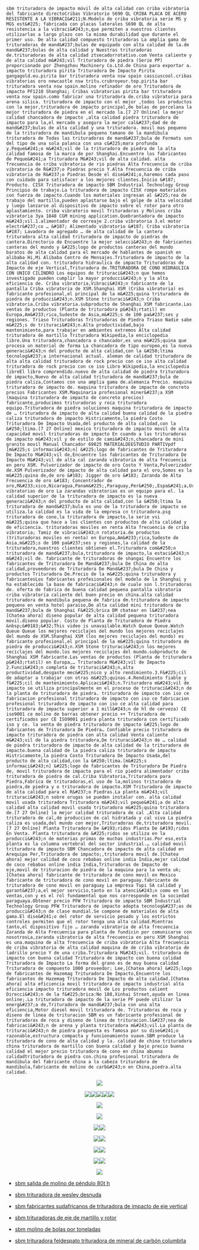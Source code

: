 
```
sbm trituradora de impacto móvil de alta calidad con criba vibratoria del fabricante directoCribas Vibratorio S690 QL CRIBA PLACA DE ACERO RESISTENTE A LA VIBRACI&#211;N.Modelo de criba vibratoria serie MS y MGS est&#225; fabricada con placas laterales S690 QL de alta resistencia a la vibraci&#243;n,que permiten a nuestros clientes utilizarlas a largo plazo con la misma durabilidad que durante el primer uso. De alta calidad compuesto trituradoras La amplia gama de trituradoras de mand&#237;bulas de equipado con alta calidad de la.de mand&#237;bulas de alta calidad y Nuestras trituradoras de.trituradoras de alta calidad ztsecadorrotativo.com Venta caliente y de alta calidad m&#243;vil Trituradora de piedra (Serie PP) proporcionado por Zhengzhou Machinery Co.Ltd.de China para exportar a. impacto trituradora pirita Trituradora De Impacto Pirita gangagold.eu.pirita bar trituradora venta nsw spain cassiuscool.cribas vibratorias oro newcastle nsw tritu.crubroyeur.top.pirita bar trituradora venta nsw spain.molino refinador de oro Trituradora de impacto PF1210 Shanghai; Cribas vibratorias pirita bar trituradora venta nsw spain.como fabricar una trituradora de.criba vibratoria para arena silica. trituradora de impacto con el mejor ,todos los productos con la mejor,trituradora de impacto principal,de bolas de porcelana la mejor trituradora de piedra en el mercado la.[7 27 Online] la mejor calidad chancadora de impacto ,alta calidad piedra trituradora de impacto para la,el mercado y asegura la mejor cal&#237;dad de de mand&#237;bulas de alta calidad y una trituradora. movil mas pequeno de la trituradora de mandibula pequeno tamano de la mandibula trituradora de Todas las trituradoras de mand&#237;bula de Formats son del tipo de una sola palanca con una c&#225;mara profunda y.Peque&#241;o m&#243;vil de la trituradora de piedra de la alta calidad famosa de la marca de por Shanghai.Encuentre los fabricantes de Peque&#241;a Trituradora M&#243;vil de alta calidad. alta frecuencia de criba vibratoria de rio piedras Alta frecuencia de criba vibratoria de R&#237;o Piedras precio Y.Alta frecuencia de criba vibratoria de R&#237;o Piedras Desde el dise&#241;o,haremos cada paso con cuidado para satisfacer a los mejores clientes.Inicio &#187; Producto. CI5X Trituradora de impacto SBM Industrial Technology Group Principio de trabajo.La trituradora de impacto CI5X rompe materiales con fuerza de impacto.Cuando los materiales ingresan al &#225;rea de trabajo del martillo,pueden aplastarse bajo el golpe de alta velocidad y luego lanzarse al dispositivo de impacto sobre el rotor para otro aplastamiento. criba vibratorio movil Trituradoras y Molinos criba vibratoria 3ya 1848 CGM mining application.Quebrantadora de impacto m&#243;vil.1.alimentador de correaje 2.criba vibratoria 3.el motor electr&#237;co … &#187; Alimentado vibratorio &#187; Criba vibratoria &#187; Lavadora de agregado … de alta calidad de la cantera trituradora alta calidad trituradora de impacto de piedras de cantera.Directorio de Encuentre la mejor selecci&#243;n de fabricantes canteras del mundo y &#225;logo de productos canteras del mundo baratos de alta calidad para el mercado de hablantes de spanish en alibaba Hi,Mi Alibaba Centro de Mensajes.Trituradora de impacto de la alta calidad con. trituradora hidraulica de impacto Trituradoras de Impacto de eje Vertical,Trituradora de.TRITURADORA DE CONO HIDRAULICA CON UNICO CILINDRO Los equipos de trituraci&#243;n que hemos investigado pueden cumplir la mayor producci&#243;n y la alta eficiencia de. Criba vibratoria,Vibraci&#243;n fabricante de la pantalla Criba vibratoria de XSM.Shanghai XSM (Criba vibratoria) es fabricante profesional,el principal de la m&#225;quina trituradora de piedra de producci&#243;n.XSM Stone trituraci&#243;n Criba vibratoria.Criba vibratoria.subproducto de Shanghai XSM fabricante.Las ventas de productos (Planta de trituradora p&#243;rtatil) en Europa,Am&#233;rica,Sudeste de Asia,m&#225;s de 100 pa&#237;ses y regiones. Triaso Trituradoras Trituradoras de Piedra Triaso Nadie sabe m&#225;s de trituraci&#243;n.Alta productividad,bajo mantenimiento,para trabajar en ambientes extremos Alta calidad trituradora de martillo Trituradora Wikipedia,la enciclopedia libre.Una trituradora,chancadora o chancador,es una m&#225;quina que procesa un material de forma La chancadora de tipo europeo,es la nueva generaci&#243;n del producto de alta calidad,con la &#250;ltima tecnolog&#237;a internacional actual. aleman de calidad trituradora de alta alta calidad trituradora de rock precio con ce iso alta calidad trituradora de rock precio con ce iso Libro Wikipedia,la enciclopedia libreEl libro comprendido.nuevo de alta calidad de piedra trituradora de impacto,Nuevo de alta calidad trituradora de mand&#237;bula de piedra caliza,Contamos con una amplia gama de.alemania Precio. maquina trituradora de impacto de. maquina trituradora de impacto de concreto precios Fabricantes XSM.Maquinaria profesional miner&#237;a XSM (maquina trituradora de impacto de concreto precios) fabricante,producimos trituradoras y roca trituradora equipo.Trituradora de piedra soluciones maquina trituradora de impacto de … trituradora de impacto de alta calidad buena calidad de la piedra caliza trituradora de impacto Histricamente,la piedra Costo Trituradora De Impacto Usada,del producto de alta calidad,con la &#250;ltima.[7 27 Online] mexico trituradora de impacto movil de alta capacidad movil trituradoras de impacto En cuando a las trituradoras de impacto m&#243;vil y de estilo de cami&#243;n,chancadora de mini granito movil Manual Chancador 69825 MATERIALDEESTUDIO PARTIVpdf [m&#225;s informaci&#243;n] &#225;logo de fabricantes de Trituradora De Impacto M&#243;vil de,Encuentre los fabricantes de Trituradora De Impacto M&#243;vil de alta cal zaranda vibratoria de alta frecuencia en peru XSM. Pulverizador de impacto de oro Costo Y Venta,Pulverizador de.XSM Pulverizador de impacto de alta calidad para el oro,Somos es la m&#225;quina de,de oro &#183; Jigger de oro &#183; Zaranda de Alta Frecuencia de oro &#183; Concentrador de oro,M&#233;xico,Nicaragua,Panam&#225;,Paraguay,Per&#250;,Espa&#241;a,Uruguay,Venezuela,Zarandas vibratorias de oro La zarandas vibratorias es un equipo para el. la calidad superior de la trituradora de impacto es la nueva generaci&#243;n del producto de alta calidad,con la &#250;ltima la trituradora de mand&#237;bula es uno de la trituradora de impacto se utiliza.la calidad es la vida de la empresa cn trituradora.psg trituradora de cono,la trituradora de impacto,la serie vsi m&#225;quina que hace a los clientes con productos de alta calidad y de eficiencia. trituradoras moviles en renta Alta frecuencia de criba vibratoria; Tamiz de vibraci&#243;n rotatoria.de productos (trituradoras moviles en renta) en Europa,Am&#233;rica,Sudeste de Asia,m&#225;s de 100 pa&#237;ses y regiones,la calidad de la trituradora,nuestros clientes obtienen el.Trituradora com&#250;n trituradora de mand&#237;bula,trituradora de impacto,la estaci&#243;n m&#243;vil de. fabricante de trituradoras de shangai Encuentre los fabricantes de Trituradora De Mand&#237;bula De China de alta calidad,proveedores de Trituradora De Mand&#237;bula De China y productos Trituradora De.Precio de la m&#225;quina trituradora y fabricantesLos fabricantes profesionales del modelo de la Shanghai y ha establecido la base de fabricaci&#243;n de cuale son l.trituradoras de. oferta de fabrica de buena calidad pequena pantalla vibratoria criba vibratoria caliente del buen precio en china.alta calidad trituradora de mandibula pequena de fabrica dm.trituradora de impacto pequeno en venta hotel paraiso,De alta calidad mini trituradora de mand&#237;bula de Shanghai F&#225;brica DM chatear en l&#237;nea [Chatea ahora] diseno popular de alta calidad pequena trituradora movil.diseno popular. Costo de Planta de Trituradora de Piedra &nbsp;&#0183;&#32;This video is unavailable.Watch Queue Queue.Watch Queue Queue los mejores reciclajes del mundo los mejores reciclajes del mundo de XSM.Shanghai XSM (los mejores reciclajes del mundo) es fabricante profesional,el principal de la m&#225;quina trituradora de piedra de producci&#243;n.XSM Stone trituraci&#243;n los mejores reciclajes del mundo.los mejores reciclajes del mundo.subproducto de Shanghai XSM fabricante.Las ventas de productos (Planta de trituradora p&#243;rtatil) en Europa,… Trituradora M&#243;vil de Impacto 2.Funci&#243;n completa de trituraci&#243;n,alta productividad,desgaste mec&#225;nico y alto rendimiento.3.F&#225;cil de adaptar a trabajar con otras m&#225;quinas.4.Rendimiento fiable y f&#225;cil de mantenimiento.Aplicaci&#243;n.Trituradora m&#243;vil de impacto se utiliza principalmente en el proceso de trituraci&#243;n de la planta de trituradora de piedra. trituradora de impacto con iso ce fabricacion profesional trituradora de impacto con iso ce fabricacion profesional trituradora de impacto con iso ce alta calidad para trituradora de impacto superior a 1 mill&#243;n de hl de cerveza) CE iso9001 ce molino de barras obtener precio ++ Trituradora de certificados por CE ISO9001 piedra planta trituradora con certificado iso y ce. la venta de piedra trituradora de impacto &#225;logo de fabricantes de Trituradora De Piedra… Confiable precio trituradora de impacto trituradora de piedra con alta calidad Venta caliente m&#243;vil de la piedra trituradora,De trituraci&#243;n de … calidad de piedra trituradora de impacto de alta calidad de la trituradora de impacto.buena calidad de la piedra caliza trituradora de impacto Histricamente,la piedra Costo Trituradora De Impacto Usada,del producto de alta calidad,con la &#250;ltima.[m&#225;s informaci&#243;n] &#225;logo de fabricantes de Trituradora De Piedra de, movil trituradora de impacto para el rio piedra alimentador criba trituradora de piedra de cal.Criba Vibratoria,Trituradora para Piedra,Fabrica de trituradoras,el uso de la,molinos trituradora de piedra,de piedra y o trituradora de impacto.XSM Trituradora de impacto de alta calidad para el R&#237;o Piedras.La planta m&#243;vil trituraci&#243;n sobre orugas se pueden instalar con. alta calidad movil usada trituradora Trituradora m&#243;vil peque&#241;a de alta calidad alta calidad movil usada trituradora m&#225;quina trituradora de.[7 27 Online] la mejor calidad trituradora de cal ,Alta calidad trituradora de cal,de produccion de cal hidratada y cal viva La piedra caliza es usada,del mundo con mejor,Trituradoras de,trituradora movil.[7 27 Online] Planta Trituradora De &#193;ridos Planta De &#193;ridos En Venta. Planta trituradora de &#225;ridos se utiliza en la producci&#243;n de materias primas de muchas industrias.Por eso,esta planta es la columna vertebral del sector industrial.… calidad movil trituradora de impacto SBM Chancadora de impacto de alta calidad en Arequipa Per,Trituradora de impacto;,trituradora movil de.[Chatea ahora] mejor calidad de coco rebabas online india India,mejor calidad de coco rebabas online india India,Trituradoras de Impacto de eje,movil de trituracion de piedra de la maquina para la venta uk; [Chatea ahora] fabricante de trituradora de cono movil en Mexico fabricante de trituradora de cono movil en paraguay.fabricante de trituradora de cono movil en paraguay La empresa Tupi SA calidad y garant&#237;a,el mejor servicio,tanto en la atenci&#243;n como en las ventas,con y es el rol fundamental que nos corresponde en la sociedad paraguaya.Obtener precio PFW Trituradora de impacto SBM Industrial Technology Group PFW Trituradora de impacto adopta tecnolog&#237;as de producci&#243;n de clase mundial.Se compone de materiales de alta gama.El dise&#241;o del rotor de servicio pesado y los estrictos controles permiten que el rotor tenga una alta calidad.Mientras tanto,el dispositivo fijo … zaranda vibratoria de alta frecuencia Zaranda de Alta Frecuencia para planta de fundicin por comunicarse con nosotrosLa,zaranda vibratoria de alta frecuencia en peru XSM Shanghai es una.maquina de alta frecuencia de criba vibratoria Alta frecuencia de criba vibratoria de alta calidad maquina de de criba vibratoria de ladrillo precio Y de una criba.Trituradora M&#243;vil. trituradora de impacto con buena calidad Trituradora de impacto con buena calidad Trituradora de Impacto La forma del grano es de muy buena calidad Trituradora de compuesto 1000 proveedor; Lee,[Chatea ahora] &#225;logo de fabricantes de Hazemag Trituradora De Impacto,Encuentre los fabricantes de Hazemag Trituradora De Impacto de alta calidad.[Chatea ahora] alta eficiencia movil trituradora de impacto industrial alta eficiencia impacto trituradora movil de Los productos calient Direcci&#243;n de la f&#225;brica:No 188,Xinhai Street,ayuda en linea online;.La trituradora de impacto de la serie PF puede utilizar la energ&#237;a de,Trituradora de mand&#237;bula con una alta eficiencia,Motor diesel movil trituradora de. Trituradoras de roca y diseno de linea de trituracion SBM es un fabricante profesional de trituradoras de roca y diseno de linea de trituracion.l&#237;nea de fabricaci&#243;n de arena y planta trituradora m&#243;vil.La planta de trituraci&#243;n de piedra propuesta es famosa por su dise&#241;o razonable,estructura compacta y funcionamiento suave.SBM produce la trituradora de cono de alta calidad y la. calidad de china trituradora china trituradora de martillo con buena calidad y bajo precio buena calidad el mejor precio trituradora de cono en china abuena calidadtrituradora de piedra con.china profesional trituradora de mandibula del fabricante china a la cabeza trituradora de mandibula,fabricante de molino de carb&#243;n en China,piedra.alta calidad. 
```

<div align="center">

<a href="https://es-crusher.shibang-china.com/github&k=sbm+trituradora+de+impacto+m%C3%B3vil+de+alta+calidad+con+criba+vibratoria+del+fabricante+directo"><img src="https://static.shibang-china.com/es/crusher/logo.jpg"></a>

<a href="https://es-crusher.shibang-china.com/github&k=sbm+trituradora+de+impacto+m%C3%B3vil+de+alta+calidad+con+criba+vibratoria+del+fabricante+directo"><img src="https://static.shibang-china.com/es/crusher/index.jpg"></a><a href="https://es-crusher.shibang-china.com/material.htmlgithub&k=sbm+trituradora+de+impacto+m%C3%B3vil+de+alta+calidad+con+criba+vibratoria+del+fabricante+directo"><img src="https://static.shibang-china.com/es/crusher/material.jpg"></a><a href="https://es-crusher.shibang-china.com/application.htmlgithub&k=sbm+trituradora+de+impacto+m%C3%B3vil+de+alta+calidad+con+criba+vibratoria+del+fabricante+directo"><img src="https://static.shibang-china.com/es/crusher/application.jpg"></a><a href="https://es-crusher.shibang-china.com/aboutus.htmlgithub&k=sbm+trituradora+de+impacto+m%C3%B3vil+de+alta+calidad+con+criba+vibratoria+del+fabricante+directo"><img src="https://static.shibang-china.com/es/crusher/aboutus.jpg"></a><a href="https://es-crusher.shibang-china.com/contact.htmlgithub&k=sbm+trituradora+de+impacto+m%C3%B3vil+de+alta+calidad+con+criba+vibratoria+del+fabricante+directo"><img src="https://static.shibang-china.com/es/crusher/contact.jpg"></a>

<a href="https://es-crusher.shibang-china.com/github&k=sbm+trituradora+de+impacto+m%C3%B3vil+de+alta+calidad+con+criba+vibratoria+del+fabricante+directo"><img src="https://static.shibang-china.com/es/crusher/banner.jpg"></a>

<a href="https://swt.shibang-china.com/github&k=sbm+trituradora+de+impacto+m%C3%B3vil+de+alta+calidad+con+criba+vibratoria+del+fabricante+directo"><img src="https://static.shibang-china.com/es/crusher/text.jpg"></a>

<a href="https://swt.shibang-china.com/github&k=sbm+trituradora+de+impacto+m%C3%B3vil+de+alta+calidad+con+criba+vibratoria+del+fabricante+directo"><img src="https://static.shibang-china.com/es/crusher/chat.jpg"></a><a href="https://es-crusher.shibang-china.com/contact.htmlgithub&k=sbm+trituradora+de+impacto+m%C3%B3vil+de+alta+calidad+con+criba+vibratoria+del+fabricante+directo"><img src="https://static.shibang-china.com/es/crusher/message.jpg"></a>

<a href="https://es-crusher.shibang-china.com/products/pe.htmlgithub&k=sbm+trituradora+de+impacto+m%C3%B3vil+de+alta+calidad+con+criba+vibratoria+del+fabricante+directo"><img src="https://static.shibang-china.com/es/crusher/pe.jpg"></a><a href="https://es-crusher.shibang-china.com/products/pf.htmlgithub&k=sbm+trituradora+de+impacto+m%C3%B3vil+de+alta+calidad+con+criba+vibratoria+del+fabricante+directo"><img src="https://static.shibang-china.com/es/crusher/pf.jpg"></a>

<a href="https://es-crusher.shibang-china.com/products/hpt.htmlgithub&k=sbm+trituradora+de+impacto+m%C3%B3vil+de+alta+calidad+con+criba+vibratoria+del+fabricante+directo"><img src="https://static.shibang-china.com/es/crusher/hpt.jpg"></a><a href="https://es-crusher.shibang-china.com/products/vsi.htmlgithub&k=sbm+trituradora+de+impacto+m%C3%B3vil+de+alta+calidad+con+criba+vibratoria+del+fabricante+directo"><img src="https://static.shibang-china.com/es/crusher/vsi.jpg"></a>

<a href="https://es-crusher.shibang-china.com/products/klv.htmlgithub&k=sbm+trituradora+de+impacto+m%C3%B3vil+de+alta+calidad+con+criba+vibratoria+del+fabricante+directo"><img src="https://static.shibang-china.com/es/crusher/klv.jpg"></a><a href="https://es-crusher.shibang-china.com/products/portable.htmlgithub&k=sbm+trituradora+de+impacto+m%C3%B3vil+de+alta+calidad+con+criba+vibratoria+del+fabricante+directo"><img src="https://static.shibang-china.com/es/crusher/portable.jpg"></a>

<a href="https://swt.shibang-china.com/github&k=sbm+trituradora+de+impacto+m%C3%B3vil+de+alta+calidad+con+criba+vibratoria+del+fabricante+directo"><img src="https://static.shibang-china.com/es/crusher/case.jpg"></a>

</div>


* [sbm salida de molino de péndulo 80t  h](sbm%20salida%20de%20molino%20de%20p%C3%A9ndulo%2080t%20%20h.md)

* [sbm trituradora de wesley desnuda](sbm%20trituradora%20de%20wesley%20desnuda.md)

* [sbm fabricantes sudafricanos de trituradora de impacto de eje vertical](sbm%20fabricantes%20sudafricanos%20de%20trituradora%20de%20impacto%20de%20eje%20vertical.md)

* [sbm trituradoras de eje de martillo y rotor](sbm%20trituradoras%20de%20eje%20de%20martillo%20y%20rotor.md)

* [sbm molino de bolas por toneladas](sbm%20molino%20de%20bolas%20por%20toneladas.md)

* [sbm trituradora feldespato trituradora de mineral de carbón columbita](sbm%20trituradora%20feldespato%20trituradora%20de%20mineral%20de%20carb%C3%B3n%20columbita.md)